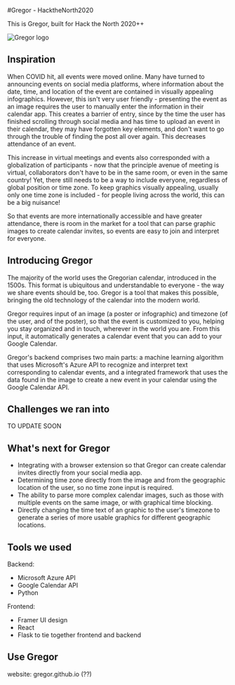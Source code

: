 #Gregor - HacktheNorth2020

This is Gregor, built for Hack the North 2020++

![Gregor logo](https://github.com/kamrandb/HacktheNorth2020/blob/main/gregorlogowhite.png)

## Inspiration
When COVID hit, all events were moved online. Many have turned to announcing events on social media platforms, where information about the date, time, and location of the event are contained in visually appealing infographics. However, this isn't very user friendly - presenting the event as an image requires the user to manually enter the information in their calendar app. This creates a barrier of entry, since by the time the user has finished scrolling through social media and has time to upload an event in their calendar, they may have forgotten key elements, and don't want to go through the trouble of finding the post all over again. This decreases attendance of an event.

This increase in virtual meetings and events also corresponded with a globalization of participants - now that the principle avenue of meeting is virtual, collaborators don't have to be in the same room, or even in the same country! Yet, there still needs to be a way to include everyone, regardless of global position or time zone. To keep graphics visually appealing, usually only one time zone is included - for people living across the world, this can be a big nuisance!

So that events are more internationally accessible and have greater attendance, there is room in the market for a tool that can parse graphic images to create calendar invites, so events are easy to join and interpret for everyone.

## Introducing Gregor
The majority of the world uses the Gregorian calendar, introduced in the 1500s. This format is ubiquitous and understandable to everyone - the way we share events should be, too. Gregor is a tool that makes this possible, bringing the old technology of the calendar into the modern world.

Gregor requires input of an image (a poster or infographic) and timezone (of the user, and of the poster), so that the event is customized to you, helping you stay organized and in touch, wherever in the world you are. From this input, it automatically generates a calendar event that you can add to your Google Calendar.

Gregor's backend comprises two main parts: a machine learning algorithm that uses Microsoft's Azure API to recognize and interpret text corresponding to calendar events, and a integrated framework that uses the data found in the image to create a new event in your calendar using the Google Calendar API.

## Challenges we ran into
TO UPDATE SOON

## What's next for Gregor
- Integrating with a browser extension so that Gregor can create calendar invites directly from your social media app.
- Determining time zone directly from the image and from the geographic location of the user, so no time zone input is required.
- The ability to parse more complex calendar images, such as those with multiple events on the same image, or with graphical time blocking.
- Directly changing the time text of an graphic to the user's timezone to generate a series of more usable graphics for different geographic locations.

## Tools we used
Backend:
- Microsoft Azure API
- Google Calendar API
- Python

Frontend:
- Framer UI design
- React
- Flask to tie together frontend and backend

## Use Gregor
website: gregor.github.io (??)
